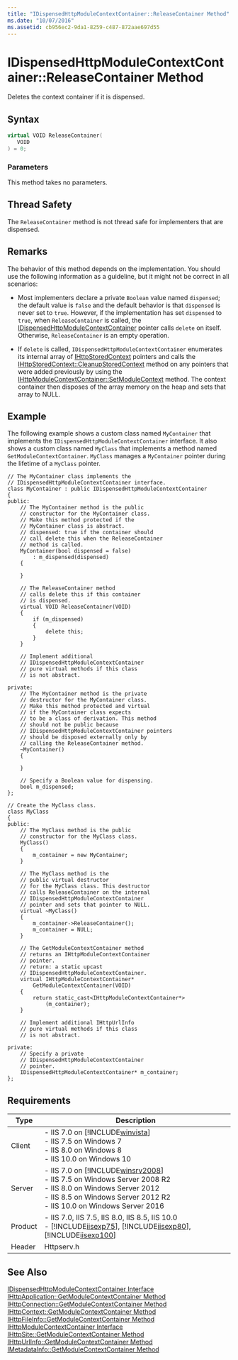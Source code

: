 ```yaml
---
title: "IDispensedHttpModuleContextContainer::ReleaseContainer Method"
ms.date: "10/07/2016"
ms.assetid: cb956ec2-9da1-8259-c487-872aae697d55
---
```

# IDispensedHttpModuleContextContainer::ReleaseContainer Method
Deletes the context container if it is dispensed.  
  
## Syntax  
  
```cpp  
virtual VOID ReleaseContainer(  
   VOID  
) = 0;  
```  
  
### Parameters  
 This method takes no parameters.  
  
## Thread Safety  
 The `ReleaseContainer` method is not thread safe for implementers that are dispensed.  
  
## Remarks  
 The behavior of this method depends on the implementation. You should use the following information as a guideline, but it might not be correct in all scenarios:  
  
-   Most implementers declare a private `Boolean` value named `dispensed`; the default value is `false` and the default behavior is that `dispensed` is never set to `true`. However, if the implementation has set `dispensed` to `true`, when `ReleaseContainer` is called, the [IDispensedHttpModuleContextContainer](../../web-development-reference/native-code-api-reference/idispensedhttpmodulecontextcontainer-interface.md) pointer calls `delete` on itself. Otherwise, `ReleaseContainer` is an empty operation.  
  
-   If `delete` is called, `IDispensedHttpModuleContextContainer` enumerates its internal array of [IHttpStoredContext](../../web-development-reference/native-code-api-reference/ihttpstoredcontext-interface.md) pointers and calls the [IHttpStoredContext::CleanupStoredContext](../../web-development-reference/native-code-api-reference/ihttpstoredcontext-cleanupstoredcontext-method.md) method on any pointers that were added previously by using the [IHttpModuleContextContainer::SetModuleContext](../../web-development-reference/native-code-api-reference/ihttpmodulecontextcontainer-setmodulecontext-method.md) method. The context container then disposes of the array memory on the heap and sets that array to NULL.  
  
## Example  
 The following example shows a custom class named `MyContainer` that implements the `IDispensedHttpModuleContextContainer` interface. It also shows a custom class named `MyClass` that implements a method named `GetModuleContextContainer`. `MyClass` manages a `MyContainer` pointer during the lifetime of a `MyClass` pointer.  
  
```  
// The MyContainer class implements the   
// IDispensedHttpModuleContextContainer interface.  
class MyContainer : public IDispensedHttpModuleContextContainer  
{  
public:  
    // The MyContainer method is the public  
    // constructor for the MyContainer class.  
    // Make this method protected if the   
    // MyContainer class is abstract.  
    // dispensed: true if the container should  
    // call delete this when the ReleaseContainer  
    // method is called.  
    MyContainer(bool dispensed = false)   
        : m_dispensed(dispensed)  
    {  
  
    }  
  
    // The ReleaseContainer method   
    // calls delete this if this container  
    // is dispensed.  
    virtual VOID ReleaseContainer(VOID)  
    {  
        if (m_dispensed)  
        {  
            delete this;  
        }  
    }  
  
    // Implement additional   
    // IDispensedHttpModuleContextContainer  
    // pure virtual methods if this class  
    // is not abstract.  
  
private:  
    // The MyContainer method is the private  
    // destructor for the MyContainer class.  
    // Make this method protected and virtual   
    // if the MyContainer class expects   
    // to be a class of derivation. This method   
    // should not be public because   
    // IDispensedHttpModuleContextContainer pointers  
    // should be disposed externally only by   
    // calling the ReleaseContainer method.  
    ~MyContainer()  
    {  
  
    }  
  
    // Specify a Boolean value for dispensing.  
    bool m_dispensed;  
};  
  
// Create the MyClass class.  
class MyClass  
{  
public:  
    // The MyClass method is the public  
    // constructor for the MyClass class.  
    MyClass()  
    {  
        m_container = new MyContainer;  
    }  
  
    // The MyClass method is the   
    // public virtual destructor   
    // for the MyClass class. This destructor  
    // calls ReleaseContainer on the internal  
    // IDispensedHttpModuleContextContainer  
    // pointer and sets that pointer to NULL.  
    virtual ~MyClass()  
    {  
        m_container->ReleaseContainer();  
        m_container = NULL;  
    }  
  
    // The GetModuleContextContainer method  
    // returns an IHttpModuleContextContainer  
    // pointer.  
    // return: a static upcast   
    // IDispensedHttpModuleContextContainer.  
    virtual IHttpModuleContextContainer*   
        GetModuleContextContainer(VOID)  
    {  
        return static_cast<IHttpModuleContextContainer*>  
            (m_container);  
    }  
  
    // Implement additional IHttpUrlInfo  
    // pure virtual methods if this class  
    // is not abstract.  
  
private:  
    // Specify a private  
    // IDispensedHttpModuleContextContainer  
    // pointer.  
    IDispensedHttpModuleContextContainer* m_container;  
};  
```  
  
## Requirements  
  
|Type|Description|  
|----------|-----------------|  
|Client|-   IIS 7.0 on [!INCLUDE[winvista](../../wmi-provider/includes/winvista-md.md)]<br />-   IIS 7.5 on Windows 7<br />-   IIS 8.0 on Windows 8<br />-   IIS 10.0 on Windows 10|  
|Server|-   IIS 7.0 on [!INCLUDE[winsrv2008](../../wmi-provider/includes/winsrv2008-md.md)]<br />-   IIS 7.5 on Windows Server 2008 R2<br />-   IIS 8.0 on Windows Server 2012<br />-   IIS 8.5 on Windows Server 2012 R2<br />-   IIS 10.0 on Windows Server 2016|  
|Product|-   IIS 7.0, IIS 7.5, IIS 8.0, IIS 8.5, IIS 10.0<br />-   [!INCLUDE[iisexp75](../../web-development-reference/native-code-api-reference/includes/iisexp75-md.md)], [!INCLUDE[iisexp80](../../web-development-reference/native-code-api-reference/includes/iisexp80-md.md)], [!INCLUDE[iisexp100](../../web-development-reference/native-code-api-reference/includes/iisexp100-md.md)]|  
|Header|Httpserv.h|  
  
## See Also  
 [IDispensedHttpModuleContextContainer Interface](../../web-development-reference/native-code-api-reference/idispensedhttpmodulecontextcontainer-interface.md)   
 [IHttpApplication::GetModuleContextContainer Method](../../web-development-reference/native-code-api-reference/ihttpapplication-getmodulecontextcontainer-method.md)   
 [IHttpConnection::GetModuleContextContainer Method](../../web-development-reference/native-code-api-reference/ihttpconnection-getmodulecontextcontainer-method.md)   
 [IHttpContext::GetModuleContextContainer Method](../../web-development-reference/native-code-api-reference/ihttpcontext-getmodulecontextcontainer-method.md)   
 [IHttpFileInfo::GetModuleContextContainer Method](../../web-development-reference/native-code-api-reference/ihttpfileinfo-getmodulecontextcontainer-method.md)   
 [IHttpModuleContextContainer Interface](../../web-development-reference/native-code-api-reference/ihttpmodulecontextcontainer-interface.md)   
 [IHttpSite::GetModuleContextContainer Method](../../web-development-reference/native-code-api-reference/ihttpsite-getmodulecontextcontainer-method.md)   
 [IHttpUrlInfo::GetModuleContextContainer Method](../../web-development-reference/native-code-api-reference/ihttpurlinfo-getmodulecontextcontainer-method.md)   
 [IMetadataInfo::GetModuleContextContainer Method](../../web-development-reference/native-code-api-reference/imetadatainfo-getmodulecontextcontainer-method.md)